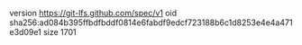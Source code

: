 version https://git-lfs.github.com/spec/v1
oid sha256:ad084b395ffbdfbddf0814e6fabdf9edcf723188b6c1d8253e4e4a471e3d09e1
size 1701
